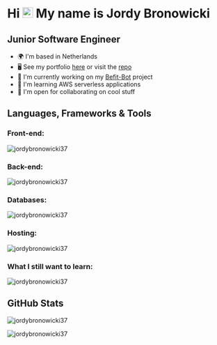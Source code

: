 <h1>Hi <img src="https://user-images.githubusercontent.com/18350557/176309783-0785949b-9127-417c-8b55-ab5a4333674e.gif" alt="Wave emoji" height="24"/> My name is Jordy Bronowicki</h1>

<h2>Junior Software Engineer</h2>

<ul>
  <li>🌍  I'm based in Netherlands</li>
  <li>🖥️  See my portfolio <a href="https://jordy-bronowicki-portfolio.onrender.com/" target="_blank" rel="noreferrer">here</a> or visit the <a href="https://github.com/jordybronowicki37/portfolio" target="_blank" rel="noreferrer">repo</a></li>
  <li>🚀  I'm currently working on my <a href="https://github.com/jordybronowicki37/befit-bot" target="_blank" rel="noreferrer">Befit-Bot</a> project</li>
  <li>🧠  I'm learning AWS serverless applications</li>
  <li>🤝  I'm open for collaborating on cool stuff</li>
</ul>

<h2>Languages, Frameworks & Tools</h2>
<h3 align="left">Front-end:</h3>
<p align="left"> 
  <picture>
    <source media="(prefers-color-scheme: dark)" srcset="https://skillicons.dev/icons?i=js%2Cts%2Chtml%2Ccss%2Csass%2Cvue%2Creact%2Cangular%2Credux&theme=dark">
    <img align="center" src="https://skillicons.dev/icons?i=js,ts,html,css,sass,vue,react,angular,redux&theme=light" alt="jordybronowicki37" />
  </picture>
</p>

<h3 align="left">Back-end:</h3>
<p align="left"> 
  <picture>
    <source media="(prefers-color-scheme: dark)" srcset="https://skillicons.dev/icons?i=cs%2Cdotnet%2Cjava%2Cspring%2Crabbitmq%2Cpython&theme=dark">
    <img align="center" src="https://skillicons.dev/icons?i=cs,dotnet,java,spring,rabbitmq,python&theme=light" alt="jordybronowicki37" />
  </picture>
</p>

<h3 align="left">Databases:</h3>
<p align="left"> 
  <picture>
    <source media="(prefers-color-scheme: dark)" srcset="https://skillicons.dev/icons?i=postgresql%2Cmysql%2Cmongodb&theme=dark">
    <img align="center" src="https://skillicons.dev/icons?i=postgresql,mysql,mongodb&theme=light" alt="jordybronowicki37" />
  </picture>
</p>

<h3 align="left">Hosting:</h3>
<p align="left"> 
  <picture>
    <source media="(prefers-color-scheme: dark)" srcset="https://skillicons.dev/icons?i=aws%2Cazure%2Cdocker%2Ckubernetes&theme=dark">
    <img align="center" src="https://skillicons.dev/icons?i=aws,azure,docker,kubernetes&theme=light" alt="jordybronowicki37" />
  </picture>
</p>

<h3 align="left">What I still want to learn:</h3>
<p align="left"> 
  <picture>
    <source media="(prefers-color-scheme: dark)" srcset="https://skillicons.dev/icons?i=kotlin%2Csvelte%2Cdart%2Ctailwind%2Crust%2Cgo&theme=dark">
    <img align="center" src="https://skillicons.dev/icons?i=kotlin,svelte,dart,tailwind,rust,go&theme=light" alt="jordybronowicki37" />
  </picture>
</p>

<h2>GitHub Stats</h2>
<picture>
  <source media="(prefers-color-scheme: dark)" srcset="https://github-readme-stats.vercel.app/api?username=jordybronowicki37&show_icons=true&theme=radical&bg_color=0D1117&show=reviews,discussions_started,discussions_answered,prs_merged,prs_merged_percentage">
  <img align="center" src="https://github-readme-stats.vercel.app/api?username=jordybronowicki37&show_icons=true&show=reviews,discussions_started,discussions_answered,prs_merged,prs_merged_percentage" alt="jordybronowicki37" />
</picture>

<p> </p>

<picture>
  <source media="(prefers-color-scheme: dark)" srcset="https://github-readme-stats.vercel.app/api/top-langs?username=jordybronowicki37&show_icons=true&locale=en&layout=compact&theme=radical&bg_color=0D1117">
  <img align="center" src="https://github-readme-stats.vercel.app/api/top-langs?username=jordybronowicki37&show_icons=true&locale=en&layout=compact" alt="jordybronowicki37" />
</picture>

<p> </p>

<!--
<p align="left" hidden> <img src="https://komarev.com/ghpvc/?username=jordybronowicki37&label=Profile%20views&color=0e75b6&style=for-the-badge" alt="jordybronowicki37" /> </p>
-->
